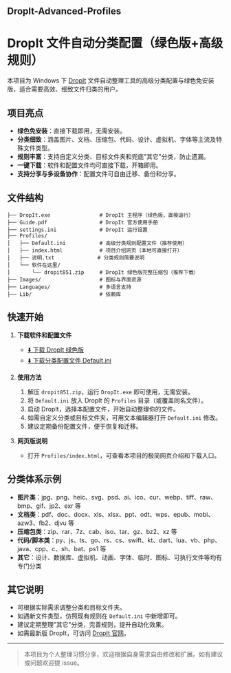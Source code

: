 ## DropIt-Advanced-Profiles

# DropIt 文件自动分类配置（绿色版+高级规则）

本项目为 Windows 下 [DropIt](https://www.dropitproject.com/) 文件自动整理工具的高级分类配置与绿色免安装版，适合需要高效、细致文件归类的用户。

## 项目亮点

- **绿色免安装**：直接下载即用，无需安装。
- **分类细致**：涵盖图片、文档、压缩包、代码、设计、虚拟机、字体等主流及特殊文件类型。
- **规则丰富**：支持自定义分类、目标文件夹和兜底"其它"分类，防止遗漏。
- **一键下载**：软件和配置文件均可直接下载，开箱即用。
- **支持分享与多设备协作**：配置文件可自由迁移、备份和分享。

## 文件结构

```
├── DropIt.exe                # DropIt 主程序（绿色版，直接运行）
├── Guide.pdf                 # DropIt 官方使用手册
├── settings.ini              # DropIt 运行设置
├── Profiles/
│   ├── Default.ini           # 高级分类规则配置文件（推荐使用）
│   ├── index.html            # 项目介绍网页（本地可直接打开）
│   ├── 说明.txt              # 分类规则简要说明
│   └── 软件在这里/
│       └── dropit851.zip     # DropIt 绿色版完整压缩包（推荐下载）
├── Images/                   # 图标与界面资源
├── Languages/                # 多语言支持
├── Lib/                      # 依赖库
```

## 快速开始

1. **下载软件和配置文件**
   - [⬇️ 下载 DropIt 绿色版](Profiles/软件在这里/dropit851.zip)
   - [⬇️ 下载分类配置文件 Default.ini](/Default.ini)

2. **使用方法**
   1. 解压 `dropit851.zip`，运行 `DropIt.exe` 即可使用，无需安装。
   2. 将 `Default.ini` 放入 DropIt 的 `Profiles` 目录（或覆盖同名文件）。
   3. 启动 DropIt，选择本配置文件，开始自动整理你的文件。
   4. 如需自定义分类或目标文件夹，可用文本编辑器打开 `Default.ini` 修改。
   5. 建议定期备份配置文件，便于恢复和迁移。

3. **网页版说明**
   - 打开 `Profiles/index.html`，可查看本项目的极简网页介绍和下载入口。

## 分类体系示例

- **图片类**：jpg、png、heic、svg、psd、ai、ico、cur、webp、tiff、raw、bmp、gif、jp2、exr 等
- **文档类**：pdf、doc、docx、xls、xlsx、ppt、odt、wps、epub、mobi、azw3、fb2、djvu 等
- **压缩包类**：zip、rar、7z、cab、iso、tar、gz、bz2、xz 等
- **代码/脚本类**：py、js、ts、go、rs、cs、swift、kt、dart、lua、vb、php、java、cpp、c、sh、bat、ps1 等
- **其它**：设计、数据库、虚拟机、动画、字体、临时、图标、可执行文件等均有专门分类

## 其它说明

- 可根据实际需求调整分类和目标文件夹。
- 如遇新文件类型，仿照现有规则在 `Default.ini` 中新增即可。
- 建议定期整理"其它"分类，完善规则，提升自动化效果。
- 如需最新版 DropIt，可访问 [DropIt 官网](https://www.dropitproject.com/)。

---

> 本项目为个人整理习惯分享，欢迎根据自身需求自由修改和扩展。如有建议或问题欢迎提 issue。 